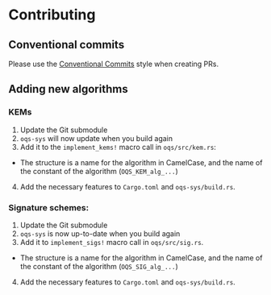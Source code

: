 # Contributing

## Conventional commits

Please use the [Conventional Commits](https://www.conventionalcommits.org/en/v1.0.0/) style when creating PRs.

## Adding new algorithms

### KEMs

1. Update the Git submodule
2. `oqs-sys` will now update when you build again
3. Add it to the `implement_kems!` macro call in `oqs/src/kem.rs`:

- The structure is a name for the algorithm in CamelCase, and the name of the constant of the algorithm (`OQS_KEM_alg_...`)

4. Add the necessary features to `Cargo.toml` and `oqs-sys/build.rs`.

### Signature schemes:

1. Update the Git submodule
2. `oqs-sys` is now up-to-date when you build again
3. Add it to `implement_sigs!` macro call in `oqs/src/sig.rs`.

- The structure is a name for the algorithm in CamelCase, and the name of the constant of the algorithm (`OQS_SIG_alg_...`)

4. Add the necessary features to `Cargo.toml` and `oqs-sys/build.rs`.
